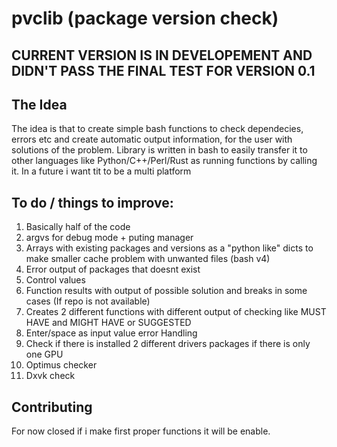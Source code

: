 # pvclib (package version check)

## CURRENT VERSION IS IN DEVELOPEMENT AND DIDN'T PASS THE FINAL TEST FOR VERSION 0.1

## The Idea
The idea is that to create simple bash functions to check dependecies, errors etc and create automatic output information, for the user with solutions of the problem. Library is written in bash to easily transfer it to other languages like Python/C++/Perl/Rust as running functions by calling it. In a future i want tit to be a multi platform

## To do / things to improve:
1. Basically half of the code
2. argvs for debug mode + puting manager
3. Arrays with existing packages and versions as a "python like" dicts to make smaller cache problem with unwanted files (bash v4)
4. Error output of packages that doesnt exist
5. Control values
6. Function results with output of possible solution and breaks in some cases (If repo is not available)
7. Creates 2 different functions with different output of checking like MUST HAVE and MIGHT HAVE or SUGGESTED
8. Enter/space as input value error Handling
9. Check if there is installed 2 different drivers packages if there is only one GPU
10. Optimus checker
11. Dxvk check

## Contributing
For now closed if i make first proper functions it will be enable.
